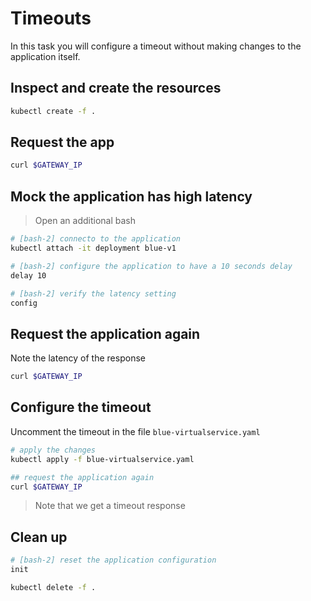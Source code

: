# Timeouts

In this task you will configure a timeout without making changes to the application itself.

## Inspect and create the resources

```bash
kubectl create -f .
```

## Request the app

```bash
curl $GATEWAY_IP
```

## Mock the application has high latency

> Open an additional bash

```bash
# [bash-2] connecto to the application
kubectl attach -it deployment blue-v1

# [bash-2] configure the application to have a 10 seconds delay
delay 10

# [bash-2] verify the latency setting
config
```

## Request the application again

Note the latency of the response

```bash
curl $GATEWAY_IP
```

## Configure the timeout

Uncomment the timeout in the file `blue-virtualservice.yaml`

```bash
# apply the changes
kubectl apply -f blue-virtualservice.yaml

## request the application again
curl $GATEWAY_IP
```

> Note that we get a timeout response

## Clean up

```bash
# [bash-2] reset the application configuration
init

kubectl delete -f .
```

